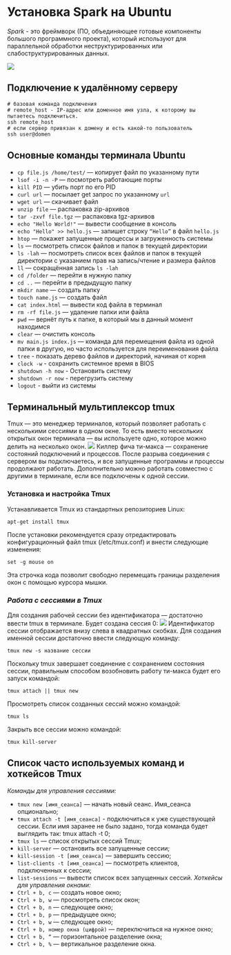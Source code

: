 # Установка Spark на Ubuntu
*Spark* - это фреймворк (ПО, объединяющее готовые компоненты большого программного проекта), который используют для параллельной обработки неструктурированных или слабоструктурированных данных.

![](https://bigdataschool.ru/wp-content/uploads/2019/10/spark0.png)

## Подключение к удалённому серверу
 
```shell
# базовая команда подключения
# remote_host - IP-адрес или доменное имя узла, к которому вы пытаетесь подключиться.
ssh remote_host 
# если сервер привязан к домену и есть какой-то пользователь
ssh user@domen
```

## Основные команды терминала Ubuntu
- `cp file.js /home/test/` — копирует файл по указанному пути
- `lsof -i -n -P` — посмотреть работающие порты
- `kill PID` — убить порт по его PID
- `curl url` — посылает get запрос по указанному `url`
- `wget url` — скачивает файл
- `unzip file` — распаковка zip-архивов
- `tar -zxvf file.tgz` — распаковка tgz-архивов
- `echo "Hello World!"` — вывести сообщение в консоль
- `echo "Hello" >> hello.js` — запишет строку `“Hello”` в файл `hello.js`
- `htop` — покажет запущенные процессы и загруженность системы
- `ls` — посмотреть список файлов и папок в текущей директории
- `ls -lah` — посмотреть список всех файлов и папок в текущей директории с указанием прав на запись/чтение и размера файлов
- `ll` — сокращённая запись `ls -lah`
- `cd /folder`  — перейти в нужную папку
- `cd ..` — перейти в предыдущую папку
- `mkdir name` — создать папку
- `touch name.js` — создать файл
- `cat index.html` — вывести код файла в терминал
- `rm -rf file.js` — удаление папки или файла
- `pwd` — вернёт путь к папке, в который мы в данный момент находимся
- `clear` — очистить консоль
- `mv main.js index.js` — команда для перемещения файла из одной папки в другую, но часто используется для переименования файла
- `tree` - показать дерево файлов и директорий, начиная от корня
- `clock -w` - сохранить системное время в BIOS
- `shutdown -h now` - Остановить систему
- `shutdown -r now` - перегрузить систему
- `logout` - выйти из системы

## Терминальный мультиплексор tmux
Tmux — это менеджер терминалов, который позволяет работать с несколькими сессиями в одном окне. То есть вместо нескольких открытых окон терминала — вы используете одно, которое можно делить на несколько окон.
![](https://static.1cloud.ru/img/support/377.png)
Киллер фича ти-макса — сохранение состояний подключений и процессов. После разрыва соединения с сервером вы подключаетесь, и все запущенные программы и процессы продолжают работать. Дополнительно можно работать совместно с другими в терминале, если все подключены к одной сессии.

### Установка и настройка Tmux
Устанавливается Tmux из стандартных репозиториев Linux:
```shell
apt-get install tmux
```
После установки рекомендуется сразу отредактировать конфигурационный файл tmux (/etc/tmux.conf) и внести следующие изменения:
```shell
set -g mouse on
```
Эта строчка кода позволит свободно перемещать границы разделения окон с помощью курсора мышки.
### *Работа с сессиями в Tmux*
Для создания рабочей сессии без идентификатора — достаточно ввести tmux в терминале. Будет создана сессия 0:
![](https://static.1cloud.ru/img/support/378.png)
Идентификатор сессии отображается внизу слева в квадратных скобках. Для создания именной сессии достаточно ввести следующую команду:
```shell
tmux new -s название сессии
```
Поскольку tmux завершает соединение с сохранением состояния сессии, правильным способом возобновить работу ти-макса будет его запуск командой:
```shell
tmux attach || tmux new
```
Просмотреть список созданных сессий можно командой:
```shell
tmux ls
```
Закрыть все сессии можно командой:
```shell
tmux kill-server
```
## Список часто используемых команд и хоткейсов Tmux
*Команды для управления сессиями:*
- `tmux new [имя_сеанса]` — начать новый сеанс. Имя_сеанса опционально;
- `tmux attach -t [имя_сеанса]` - подключиться к уже существующей сессии. Если имя заранее не было задано, тогда команда будет выглядить так: tmux attach -t 0;
- `tmux ls` — список открытых сессий Tmux;
- `kill-server` — остановить все запущенные сессии;
- `kill-session -t [имя_сеанса]` — завершить сессию;
- `list-clients -t [имя_сеанса]` — посмотреть клиентов, подключенных к сессии;
- `list-sessions` — вывести список всех запущенных сессий.
*Хоткейсы для управления окнами:*
- `Ctrl + b, c` — создать новое окно;
- `Ctrl + b, w` — просмотреть список окон;
- `Ctrl + b, n` — следующее окно;
- `Ctrl + b, p` — предыдущее окно;
- `Ctrl + b, w` — следующее окно;
- `Ctrl + b, номер окна (цифрой)` — переключиться на нужное окно;
- `Ctrl + b, “` — горизонтальное разделение окна;
- `Ctrl + b, %` — вертикальное разделение окна.
